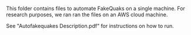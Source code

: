 This folder contains files to automate FakeQuaks on a single machine. For research purposes, we ran ran the files on an AWS cloud machine.

See "Autofakequakes Description.pdf"  for instructions on how to run.
